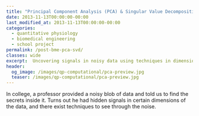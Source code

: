 ```yaml
---
title: "Principal Component Analysis (PCA) & Singular Value Decomposition (SVD)"
date: 2013-11-13T00:00:00-00:00
last_modified_at: 2013-11-13T00:00:00-00:00
categories:
  - quantitative physiology
  - biomedical engineering
  - school project
permalink: /post-bme-pca-svd/
classes: wide
excerpt:  Uncovering signals in noisy data using techniques in dimensionality reduction.
header:
  og_image: /images/qp-computational/pca-preview.jpg
  teaser: /images/qp-computational/pca-preview.jpg
---
```


In college, a professor provided a noisy blob of data and told us to find the secrets inside it. Turns out he had hidden signals in certain dimensions of the data, and there exist techniques to see through the noise.

<object data="/images/qp-computational/pca-svd.pdf" width="1000" height="1000" type="application/pdf"></object>
